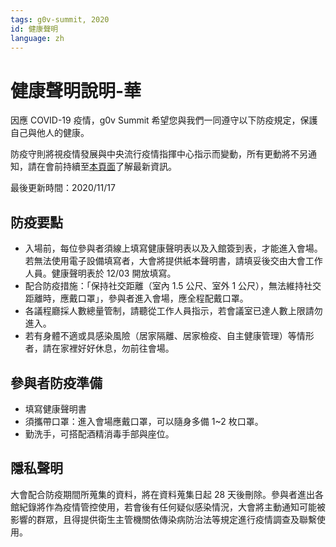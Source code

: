 ```yaml
---
tags: g0v-summit, 2020
id: 健康聲明
language: zh
---
```

# 健康聲明說明-華


因應 COVID-19 疫情，g0v Summit 希望您與我們一同遵守以下防疫規定，保護自己與他人的健康。

防疫守則將視疫情發展與中央流行疫情指揮中心指示而變動，所有更動將不另通知，請在會前持續至[本頁面](https://summit.g0v.tw/2020/covid19-guidelines)了解最新資訊。

最後更新時間：2020/11/17

## 防疫要點

- 入場前，每位參與者須線上填寫健康聲明表以及入館簽到表，才能進入會場。若無法使用電子設備填寫者，大會將提供紙本聲明書，請填妥後交由大會工作人員。健康聲明表於 12/03 開放填寫。
- 配合防疫措施：「保持社交距離（室內 1.5 公尺、室外 1 公尺），無法維持社交距離時，應戴口罩」，參與者進入會場，應全程配戴口罩。
- 各議程廳採人數總量管制，請聽從工作人員指示，若會議室已達人數上限請勿進入。
- 若有身體不適或具感染風險（居家隔離、居家檢疫、自主健康管理）等情形者，請在家裡好好休息，勿前往會場。

## 參與者防疫準備

- 填寫健康聲明書
- 須攜帶口罩：進入會場應戴口罩，可以隨身多備 1~2 枚口罩。
- 勤洗手，可搭配酒精消毒手部與座位。

## 隱私聲明

大會配合防疫期間所蒐集的資料，將在資料蒐集日起 28 天後刪除。參與者進出各館紀錄將作為疫情管控使用，若會後有任何疑似感染情況，大會將主動通知可能被影響的群眾，且得提供衛生主管機關依傳染病防治法等規定進行疫情調查及聯繫使用。
